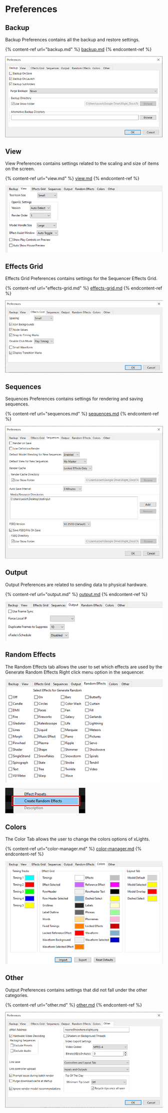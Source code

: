 # Preferences

## Backup

Backup Preferences contains all the backup and restore settings.

{% content-ref url="backup.md" %}
[backup.md](backup.md)
{% endcontent-ref %}

![](<../../../../.gitbook/assets/image (31).png>)

## View

View Preferences contains settings related to the scaling and size of items on the screen.

{% content-ref url="view.md" %}
[view.md](view.md)
{% endcontent-ref %}

![](<../../../../.gitbook/assets/image (637).png>)

## Effects Grid

Effects Grid Preferences contains settings for the Sequencer Effects Grid.

{% content-ref url="effects-grid.md" %}
[effects-grid.md](effects-grid.md)
{% endcontent-ref %}

![](<../../../../.gitbook/assets/image (850).png>)

## Sequences

Sequences Preferences contains settings for rendering and saving sequences.

{% content-ref url="sequences.md" %}
[sequences.md](sequences.md)
{% endcontent-ref %}

![](<../../../../.gitbook/assets/image (6).png>)

## Output

Output Preferences are related to sending data to physical hardware.

{% content-ref url="output.md" %}
[output.md](output.md)
{% endcontent-ref %}

![](<../../../../.gitbook/assets/image (111).png>)

## Random Effects

The Random Effects tab allows the user to set which effects are used by the Generate Random Effects Right click menu option in the sequencer.

![](<../../../../.gitbook/assets/image (151) (1).png>)

![](<../../../../.gitbook/assets/image (149).png>)

## Colors

The Color Tab allows the user to change the colors options of xLights.

{% content-ref url="color-manager.md" %}
[color-manager.md](color-manager.md)
{% endcontent-ref %}

![](<../../../../.gitbook/assets/image (138).png>)

## Other

Output Preferences contains settings that did not fall under the other categories.

{% content-ref url="other.md" %}
[other.md](other.md)
{% endcontent-ref %}

![](<../../../../.gitbook/assets/image (14).png>)
